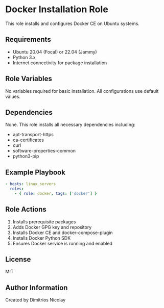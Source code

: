 # Docker Installation Role

This role installs and configures Docker CE on Ubuntu systems.

## Requirements

- Ubuntu 20.04 (Focal) or 22.04 (Jammy)
- Python 3.x
- Internet connectivity for package installation

## Role Variables

No variables required for basic installation. All configurations use default values.

## Dependencies

None. This role installs all necessary dependencies including:
- apt-transport-https
- ca-certificates
- curl
- software-properties-common
- python3-pip

## Example Playbook

```yaml
- hosts: linux_servers
  roles:
    - { role: docker, tags: ['docker'] }
```

## Role Actions

1. Installs prerequisite packages
2. Adds Docker GPG key and repository
3. Installs Docker CE and docker-compose-plugin
4. Installs Docker Python SDK
5. Ensures Docker service is running and enabled

## License

MIT

## Author Information

Created by Dimitrios Nicolay
